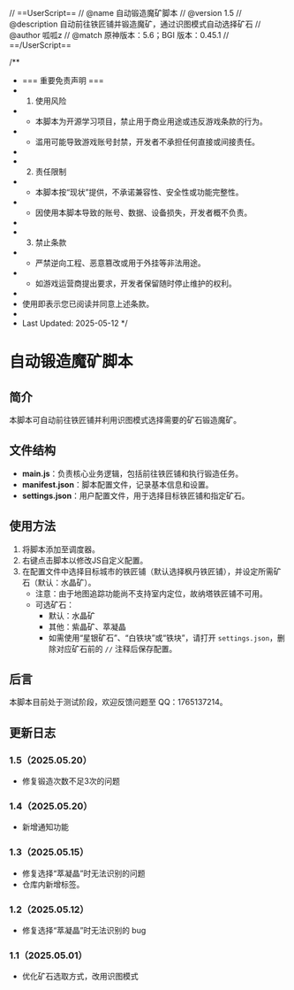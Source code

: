 // ==UserScript==
// @name         自动锻造魔矿脚本
// @version      1.5
// @description  自动前往铁匠铺并锻造魔矿，通过识图模式自动选择矿石
// @author       呱呱z
// @match        原神版本：5.6；BGI 版本：0.45.1
// ==/UserScript==

/**
 * === 重要免责声明 ===
 * 1. 使用风险
 *    - 本脚本为开源学习项目，禁止用于商业用途或违反游戏条款的行为。
 *    - 滥用可能导致游戏账号封禁，开发者不承担任何直接或间接责任。
 *
 * 2. 责任限制
 *    - 本脚本按“现状”提供，不承诺兼容性、安全性或功能完整性。
 *    - 因使用本脚本导致的账号、数据、设备损失，开发者概不负责。
 *
 * 3. 禁止条款
 *    - 严禁逆向工程、恶意篡改或用于外挂等非法用途。
 *    - 如游戏运营商提出要求，开发者保留随时停止维护的权利。
 *
 * 使用即表示您已阅读并同意上述条款。
 *
 * Last Updated: 2025-05-12
 */

# 自动锻造魔矿脚本

## 简介
本脚本可自动前往铁匠铺并利用识图模式选择需要的矿石锻造魔矿。

## 文件结构
- **main.js**：负责核心业务逻辑，包括前往铁匠铺和执行锻造任务。
- **manifest.json**：脚本配置文件，记录基本信息和设置。
- **settings.json**：用户配置文件，用于选择目标铁匠铺和指定矿石。

## 使用方法
1. 将脚本添加至调度器。
2. 右键点击脚本以修改JS自定义配置。
3. 在配置文件中选择目标城市的铁匠铺（默认选择枫丹铁匠铺），并设定所需矿石（默认：水晶矿）。
   - 注意：由于地图追踪功能尚不支持室内定位，故纳塔铁匠铺不可用。
   - 可选矿石：
     - 默认：水晶矿
     - 其他：紫晶矿、萃凝晶
     - 如需使用“星银矿石”、“白铁块”或“铁块”，请打开 `settings.json`，删除对应矿石前的 `//` 注释后保存配置。

## 后言
本脚本目前处于测试阶段，欢迎反馈问题至 QQ：1765137214。

## 更新日志

### 1.5（2025.05.20）
-   修复锻造次数不足3次的问题
   
### 1.4（2025.05.20）
-   新增通知功能

### 1.3（2025.05.15）
-   修复选择“萃凝晶”时无法识别的问题
-   仓库内新增标签。

### 1.2（2025.05.12）
- 修复选择“萃凝晶”时无法识别的 bug

### 1.1（2025.05.01）
- 优化矿石选取方式，改用识图模式
